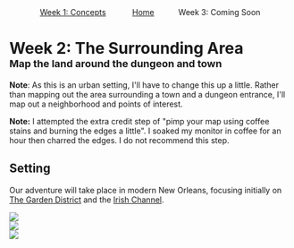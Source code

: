 <div align="center">
 <a href ="{{site.url}}/week1/week1-notes.md">Week 1: Concepts</a> &nbsp;&nbsp;&nbsp;&nbsp;&nbsp;&nbsp;&nbsp;&nbsp;&nbsp;&nbsp; 
 <a href="{{site.url}}/index.md">Home</a>&nbsp;&nbsp;&nbsp;&nbsp;&nbsp;&nbsp;&nbsp;&nbsp;&nbsp;&nbsp; 
 Week 3: Coming Soon
</div>

# Week 2: The Surrounding Area <br /> <span style="font-size:large;">Map the land around the dungeon and town</span>
__Note__:  As this is an urban setting, I'll have to change this up a little.  Rather than mapping out the area
 surrounding a town and a dungeon entrance, I'll map out a neighborhood and points of interest.
  
__Note:__ I attempted the extra credit step of "pimp your map using coffee stains and burning the edges a little".  I
 soaked my monitor in coffee for an hour then charred the edges.  I do not recommend this step.
 
## Setting
Our adventure will take place in modern New Orleans, focusing initially on [The Garden District](https://en.wikipedia.org/wiki/Garden_District,_New_Orleans#History)
 and the [Irish Channel](https://en.wikipedia.org/wiki/Irish_Channel,_New_Orleans#History).

 <img src="{{site.url}}/images/new-orleans-redo-beige.jpg" style="display:block; margin:auto;" />
 <img src="{{site.url}}/images/garden-district.png" style="display:block; margin:auto;" />
 <img src="{{site.url}}/images/french-quarter.png" style="display:block; margin:auto;" />


